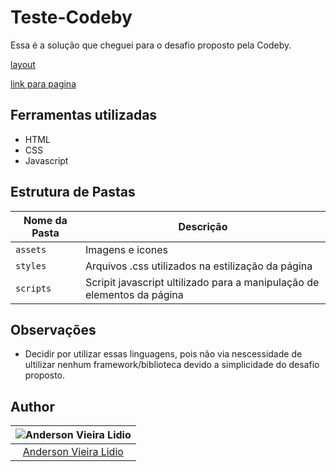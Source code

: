 # Teste-Codeby

Essa é a solução que cheguei para o desafio proposto pela Codeby. 

[layout](https://github.com/Andersonvlidio/Teste-Codeby/blob/main/teste-layout.pdf)

[link para pagina](https://github.com/Andersonvlidio/Teste-Codeby)


## Ferramentas utilizadas

- HTML
- CSS
- Javascript

## Estrutura de Pastas

| Nome da Pasta  | Descrição                                                                   |
| -------------- | --------------------------------------------------------------------------- |
| `assets`       | Imagens e icones                                                            |
| `styles`       | Arquivos .css utilizados na estilização da página                           |
| `scripts`      | Scripit javascript ultilizado para a manipulação de elementos da página     |

## Observações

- Decidir por utilizar essas linguagens, pois não via nescessidade de ultilizar nenhum framework/biblioteca devido a simplicidade do desafio proposto.

## Author

| ![Anderson Vieira Lidio](https://avatars0.githubusercontent.com/u/59943925?s=460&u=56d24f89e2742b77de0ae9e9de2d0005f566395c&v=4)|
|:---------------------:|
|  [Anderson Vieira Lidio](https://github.com/Andersonvlidio)   |

